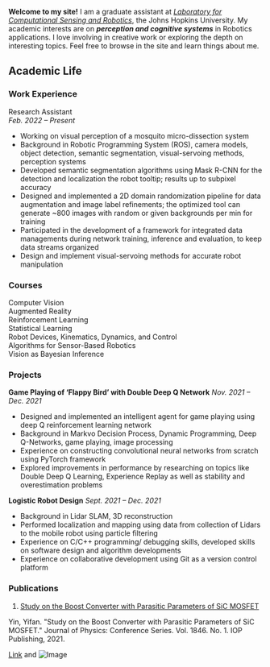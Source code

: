<!-- You can use the [editor on GitHub](https://github.com/yifanyin11/yifanyin11.github.io/edit/main/index.md) to maintain and preview the content for your website in Markdown files. -->

**Welcome to my site!** I am a graduate assistant at [_Laboratory for Computational Sensing and Robotics_](https://lcsr.jhu.edu/), the Johns Hopkins University. My academic interests are on **_perception and cognitive systems_** in Robotics applications. I love involving in creative work or exploring the depth on interesting topics. Feel free to browse in the site and learn things about me.

## Academic Life

### Work Experience
Research Assistant \
_Feb. 2022 – Present_  

* Working on visual perception of a mosquito micro-dissection system 
* Background in Robotic Programming System (ROS), camera models, object detection, semantic segmentation, visual-servoing methods, perception systems
* Developed semantic segmentation algorithms using Mask R-CNN for the detection and localization the robot tooltip; results up to subpixel accuracy
* Designed and implemented a 2D domain randomization pipeline for data augmentation and image label refinements; the optimized tool can generate ~800 images with random or given backgrounds per min for training 
* Participated in the development of a framework for integrated data managements during network training, inference and evaluation, to keep data streams organized     
* Design and implement visual-servoing methods for accurate robot manipulation   


### Courses
Computer Vision  
Augmented Reality \
Reinforcement Learning  
Statistical Learning   
Robot Devices, Kinematics, Dynamics, and Control  
Algorithms for Sensor-Based Robotics \
Vision as Bayesian Inference

### Projects
**Game Playing of ‘Flappy Bird’ with Double Deep Q Network**
_Nov. 2021 – Dec. 2021_

* Designed and implemented an intelligent agent for game playing using deep Q reinforcement learning network
* Background in Markvo Decision Process, Dynamic Programming, Deep Q-Networks, game playing, image processing
* Experience on constructing convolutional neural networks from scratch using PyTorch framework
* Explored improvements in performance by researching on topics like Double Deep Q Learning, Experience Replay as well as stability and overestimation problems

**Logistic Robot Design**
_Sept. 2021 – Dec. 2021_

* Background in Lidar SLAM, 3D reconstruction
* Performed localization and mapping using data from collection of Lidars to the mobile robot using particle filtering
* Experience on C/C++ programming/ debugging skills, developed skills on software design and algorithm developments
* Experience on collaborative development using Git as a version control platform

### Publications
1. [Study on the Boost Converter with Parasitic Parameters of SiC MOSFET](https://iopscience.iop.org/article/10.1088/1742-6596/1846/1/012061) 

  Yin, Yifan. "Study on the Boost Converter with Parasitic Parameters of SiC MOSFET." Journal of Physics: Conference Series. Vol. 1846. No. 1. IOP Publishing, 2021.


[Link](url) and ![Image](src)



